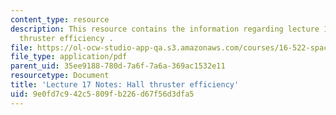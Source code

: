 ```yaml
---
content_type: resource
description: This resource contains the information regarding lecture 17 notes hall
  thruster efficiency .
file: https://ol-ocw-studio-app-qa.s3.amazonaws.com/courses/16-522-space-propulsion-spring-2015/9e0fd7c942c5809fb226d67f56d3dfa5_MIT16_522S15_Lecture17.pdf
file_type: application/pdf
parent_uid: 35ee9188-780d-7a6f-7a6a-369ac1532e11
resourcetype: Document
title: 'Lecture 17 Notes: Hall thruster efficiency'
uid: 9e0fd7c9-42c5-809f-b226-d67f56d3dfa5
---
```

